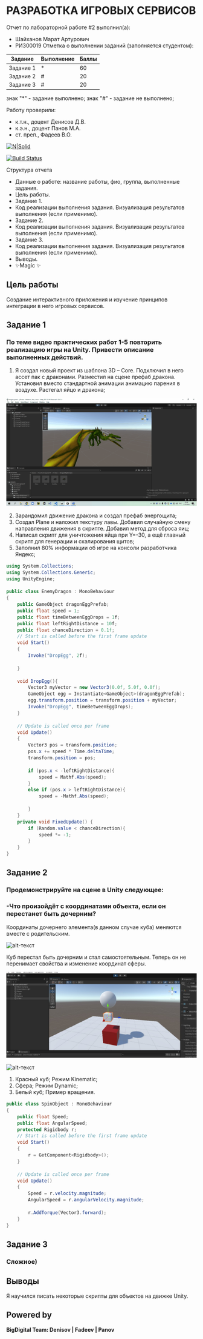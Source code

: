 # РАЗРАБОТКА ИГРОВЫХ СЕРВИСОВ
Отчет по лабораторной работе #2 выполнил(а):
- Шайханов Марат Артурович
- РИ300019
Отметка о выполнении заданий (заполняется студентом):

| Задание | Выполнение | Баллы |
| ------ | ------ | ------ |
| Задание 1 | * | 60 |
| Задание 2 | # | 20 |
| Задание 3 | # | 20 |

знак "*" - задание выполнено; знак "#" - задание не выполнено;

Работу проверили:
- к.т.н., доцент Денисов Д.В.
- к.э.н., доцент Панов М.А.
- ст. преп., Фадеев В.О.

[![N|Solid](https://cldup.com/dTxpPi9lDf.thumb.png)](https://nodesource.com/products/nsolid)

[![Build Status](https://travis-ci.org/joemccann/dillinger.svg?branch=master)](https://travis-ci.org/joemccann/dillinger)

Структура отчета

- Данные о работе: название работы, фио, группа, выполненные задания.
- Цель работы.
- Задание 1.
- Код реализации выполнения задания. Визуализация результатов выполнения (если применимо).
- Задание 2.
- Код реализации выполнения задания. Визуализация результатов выполнения (если применимо).
- Задание 3.
- Код реализации выполнения задания. Визуализация результатов выполнения (если применимо).
- Выводы.
- ✨Magic ✨

## Цель работы
Cоздание интерактивного приложения и изучение принципов интеграции в него игровых сервисов.

## Задание 1
### По теме видео практических работ 1-5 повторить реализацию игры на Unity. Привести описание выполненных действий.

1. Я создал новый проект из шаблона 3D – Core. Подключил в него ассет пак с драконами. Разместил на сцене префаб дракона.
Установил вместо стандартной анимации анимацию парения в воздухе. Растегал яйцо и дракона;


![alt-текст](https://github.com/CyberTatarin/DA-in-GameDev-lab1/blob/main/lab2/screenshots/pervaya.gif)


2. Зарандомил движение дракона и создал префаб энергощита;
3. Создал Plane и наложил текстуру лавы. Добавил случайную смену направления движения в скрипте. Добавил метод для сброса яиц;
4. Написал скрипт для уничтожения яйца при Y=-30, а ещё главный скрипт для генерации и скалирования щитов;
5. Заполнил 80% информации об игре на консоли разработчика Яндекс;



```c#
using System.Collections;
using System.Collections.Generic;
using UnityEngine;

public class EnemyDragon : MonoBehaviour
{   
    public GameObject dragonEggPrefab; 
    public float speed = 1;
    public float timeBetweenEggDrops = 1f;
    public float leftRightDistance = 10f;
    public float chanceDirection = 0.1f;
    // Start is called before the first frame update
    void Start()
    {
        Invoke("DropEgg", 2f);

    }

    void DropEgg(){
        Vector3 myVector = new Vector3(0.0f, 5.0f, 0.0f);
        GameObject egg = Instantiate<GameObject>(dragonEggPrefab);
        egg.transform.position = transform.position + myVector;
        Invoke("DropEgg", timeBetweenEggDrops);
    }

    // Update is called once per frame
    void Update()
    {
        Vector3 pos = transform.position;
        pos.x += speed * Time.deltaTime;
        transform.position = pos;

        if (pos.x < -leftRightDistance){
            speed = Mathf.Abs(speed);
        }
        else if (pos.x > leftRightDistance){
            speed = -Mathf.Abs(speed);
            
        }
    }
    private void FixedUpdate() {
        if (Random.value < chanceDirection){
            speed *= -1;
        }
    }
}
```


## Задание 2
### Продемонстрируйте на сцене в Unity следующее:
### -Что произойдёт с координатами объекта, если он перестанет быть дочерним?
Координаты дочернего элемента(в данном случае куба) меняются вместе с родительским.


![alt-текст](https://github.com/CyberTatarin/DA-in-GameDev-lab1/blob/main/screenshots/child.gif)


Куб перестал быть дочерним и стал самостоятельным. Теперь он не перенимает свойства и изменение координат сферы. 


![alt-текст](https://github.com/CyberTatarin/DA-in-GameDev-lab1/blob/main/screenshots/pp4.jpg)


![alt-текст](https://github.com/CyberTatarin/DA-in-GameDev-lab1/blob/main/screenshots/rigid.gif)


1. Красный куб; Режим Kinematic;
2. Сфера; Режим Dynamic;
3. Белый куб; Пример вращения.


```c#
public class SpinObject : MonoBehaviour
{
    public float Speed;
    public float AngularSpeed;
    protected Rigidbody r;
    // Start is called before the first frame update
    void Start()
    {
        r = GetComponent<Rigidbody>();
    }

    // Update is called once per frame
    void Update()
    {
        Speed = r.velocity.magnitude;
        AngularSpeed = r.angularVelocity.magnitude;

        r.AddTorque(Vector3.forward);
    }
}
```
## Задание 3
### Сложное)



## Выводы

Я научился писать некоторые скрипты для объектов на движке Unity.

## Powered by

**BigDigital Team: Denisov | Fadeev | Panov**
